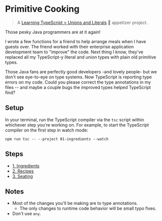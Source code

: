 # Primitive Cooking

> A [Learning TypeScript > Unions and Literals](https://learning-typescript.com/unions-and-literals) 🥗 appetizer project.

Those pesky Java programmers are at it again!

I wrote a few functions for a friend to help arrange meals when I have guests over.
The friend worked with their enterprise application development team to "improve" the code.
Next thing I know, they've replaced all my TypeScript-y literal and union types with plain old primitive types.

Those Java fans are perfectly good developers -and lovely people- but we don't see eye-to-eye on type systems.
Now TypeScript is reporting type errors on my code.
Could you please correct the type annotations in my files -- and maybe a couple bugs the improved types helped TypeScript find?

## Setup

In your terminal, run the TypeScript compiler via the `tsc` script within whichever step you're working on.
For example, to start the TypeScript compiler on the first step in watch mode:

```shell
npm run tsc -- --project 01-ingredients --watch
```

## Steps

- [1. Ingredients](./01-ingredients)
- [2. Recipes](./02-recipes)
- [3. Seating](./03-seating)

## Notes

- Most of the changes you'll be making are to type annotations.
  - The only changes to runtime code behavior will be small typo fixes.
- Don't use `any`.
